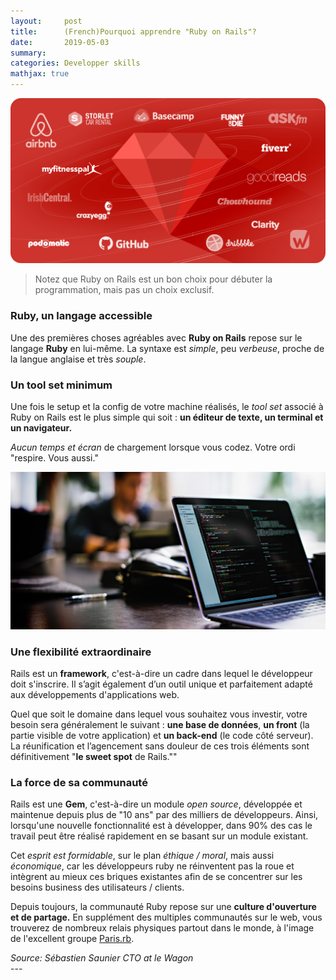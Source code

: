 ```yaml
---
layout:     post
title:      (French)Pourquoi apprendre "Ruby on Rails"?
date:       2019-05-03
summary:
categories: Developper skills
mathjax: true
---
```


![rails](/images/rails.png)
>Notez que Ruby on Rails est un bon choix pour débuter la programmation, mais pas un choix exclusif.

### **Ruby, un langage accessible**

  Une des premières choses agréables avec **Ruby on Rails** repose sur le langage **Ruby** en lui-même. La syntaxe est *simple*, peu *verbeuse*, proche de la langue anglaise et très *souple*.

### **Un tool set minimum**

  Une fois le setup et la config de votre machine réalisés, le *tool set* associé à Ruby on Rails est le plus simple qui soit  : **un éditeur de texte, un terminal et un navigateur.**

   *Aucun temps et écran* de chargement lorsque vous codez. Votre ordi "respire. Vous aussi."

   ![code](/images/wagon.jpeg)

### **Une flexibilité extraordinaire**

   Rails est un **framework**, c'est-à-dire un cadre dans lequel le développeur doit s'inscrire. Il s’agit également d’un outil unique et parfaitement adapté aux développements d'applications web.

   Quel que soit le domaine dans lequel vous souhaitez vous investir, votre besoin sera généralement le suivant : **une base de données**, **un front** (la partie visible de votre application) et **un back-end** (le code côté serveur). La réunification et l’agencement sans douleur de ces trois éléments sont définitivement "**le sweet spot** de Rails.""

### **La force de sa communauté**

   Rails est une **Gem**, c'est-à-dire un module *open source*, développée et maintenue depuis plus de "10 ans" par des milliers de développeurs.  Ainsi, lorsqu'une nouvelle fonctionnalité est à développer, dans 90% des cas le travail peut être réalisé rapidement en se basant sur un module existant.

   Cet *esprit est formidable*, sur le plan *éthique / moral*, mais aussi *économique*, car les développeurs ruby ne réinventent pas la roue et intègrent au mieux ces briques existantes afin de se concentrer sur les besoins business des utilisateurs / clients.

   Depuis toujours, la communauté Ruby repose sur une **culture d'ouverture et de partage.** En supplément des multiples communautés sur le web, vous trouverez de nombreux relais physiques partout dans le monde, à l'image de l'excellent groupe [Paris.rb](https://rubyparis.org/).

 <footer><cite title="Antoine de Saint-Exupéry">Source: Sébastien Saunier CTO at le Wagon</cite></footer>
---

